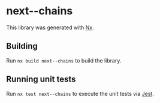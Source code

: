 # next--chains

This library was generated with [Nx](https://nx.dev).

## Building

Run `nx build next--chains` to build the library.

## Running unit tests

Run `nx test next--chains` to execute the unit tests via [Jest](https://jestjs.io).
